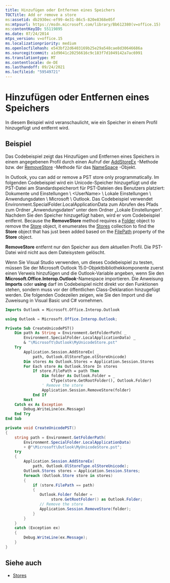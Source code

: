 ```yaml
---
title: Hinzufügen oder Entfernen eines Speichers
TOCTitle: Add or remove a store
ms:assetid: db2930ec-ef99-4e31-86c5-820e8368e05f
ms:mtpsurl: https://msdn.microsoft.com/library/Bb612380(v=office.15)
ms:contentKeyID: 55119895
ms.date: 07/24/2014
mtps_version: v=office.15
ms.localizationpriority: medium
ms.openlocfilehash: e543bf22d6403169b25e29a548cae8d30646686a
ms.sourcegitcommit: a1d9041c20256616c9c183f7d1049142a7ac6991
ms.translationtype: MT
ms.contentlocale: de-DE
ms.lasthandoff: 09/24/2021
ms.locfileid: "59549721"
---
```

# <a name="add-or-remove-a-store"></a>Hinzufügen oder Entfernen eines Speichers

In diesem Beispiel wird veranschaulicht, wie ein Speicher in einem Profil hinzugefügt und entfernt wird.

## <a name="example"></a>Beispiel

Das Codebeispiel zeigt das Hinzufügen und Entfernen eines Speichers in einem angegebenen Profil durch einen Aufruf der [AddStoreEx](https://msdn.microsoft.com/library/bb623442\(v=office.15\)) -Methode bzw. der [RemoveStore](https://msdn.microsoft.com/library/bb610524\(v=office.15\)) -Methode für das [NameSpace](https://msdn.microsoft.com/library/bb645857\(v=office.15\)) -Objekt.

In Outlook, you can add or remove a PST store only programmatically. Im folgenden Codebeispiel wird ein Unicode-Speicher hinzugefügt und die PST-Datei am Standardspeicherort für PST-Dateien des Benutzers platziert: Dokumente und Einstellungen \\ \<UserName\> \\ Lokale Einstellungen \\ Anwendungsdaten \\ Microsoft \\ Outlook. Das Codebeispiel verwendet Environment.SpecialFolder.LocalApplicationData zum Abrufen des Pfads zum Ordner „Anwendungsdaten“ unter dem Ordner „Lokale Einstellungen“. Nachdem Sie den Speicher hinzugefügt haben, wird er vom Codebeispiel entfernt. Because the **RemoveStore** method requires a [Folder](https://msdn.microsoft.com/library/bb645774\(v=office.15\)) object to remove the [Store](https://msdn.microsoft.com/library/bb609139\(v=office.15\)) object, it enumerates the [Stores](https://msdn.microsoft.com/library/bb622944\(v=office.15\)) collection to find the **Store** object that has just been added based on the [FilePath](https://msdn.microsoft.com/library/bb646113\(v=office.15\)) property of the **Store** object.

**RemoveStore** entfernt nur den Speicher aus dem aktuellen Profil. Die PST-Datei wird nicht aus dem Dateisystem gelöscht.

Wenn Sie Visual Studio verwenden, um dieses Codebeispiel zu testen, müssen Sie der Microsoft Outlook 15.0-Objektbibliothekkomponente zuerst einen Verweis hinzufügen und die Outlook-Variable angeben, wenn Sie den **Microsoft.Office.Interop.Outlook**-Namespace importieren. Die Anweisung **Imports** oder **using** darf im Codebeispiel nicht direkt vor den Funktionen stehen, sondern muss vor der öffentlichen Class-Deklaration hinzugefügt werden. Die folgenden Codezeilen zeigen, wie Sie den Import und die Zuweisung in Visual Basic und C\# vornehmen.

```vb
Imports Outlook = Microsoft.Office.Interop.Outlook
```


```csharp
using Outlook = Microsoft.Office.Interop.Outlook;
```


```vb
Private Sub CreateUnicodePST()
    Dim path As String = Environment.GetFolderPath( _
        Environment.SpecialFolder.LocalApplicationData) _
        & "\Microsoft\Outlook\MyUnicodeStore.pst"
    Try
        Application.Session.AddStoreEx( _
            path, Outlook.OlStoreType.olStoreUnicode)
        Dim stores As Outlook.Stores = Application.Session.Stores
        For Each store As Outlook.Store In stores
            If store.FilePath = path Then
                Dim folder As Outlook.Folder = _
                    CType(store.GetRootFolder(), Outlook.Folder)
                ' Remove the store
                Application.Session.RemoveStore(folder)
            End If
        Next
    Catch ex As Exception
        Debug.WriteLine(ex.Message)
    End Try
End Sub
```


```csharp
private void CreateUnicodePST()
{
    string path = Environment.GetFolderPath(
        Environment.SpecialFolder.LocalApplicationData)
        + @"\Microsoft\Outlook\MyUnicodeStore.pst";
    try
    {
        Application.Session.AddStoreEx(
            path, Outlook.OlStoreType.olStoreUnicode);
        Outlook.Stores stores = Application.Session.Stores;
        foreach (Outlook.Store store in stores)
        {
            if (store.FilePath == path)
            {
               Outlook.Folder folder =
                    store.GetRootFolder() as Outlook.Folder;
               // Remove the store
               Application.Session.RemoveStore(folder);
            }
        }
    }
    catch (Exception ex)
    {
        Debug.WriteLine(ex.Message);
    }
}
```

## <a name="see-also"></a>Siehe auch

- [Stores](stores.md)

